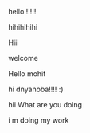 

hello !!!!!

hihihihihi

Hiii



welcome

Hello mohit

hi dnyanoba!!!! :)

hii What are you doing

i m doing my work
